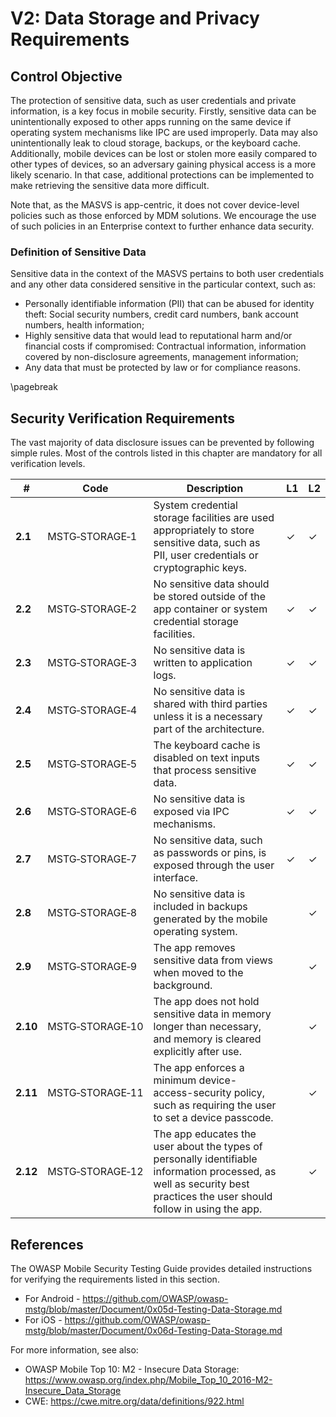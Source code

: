 # V2: Data Storage and Privacy Requirements

## Control Objective

The protection of sensitive data, such as user credentials and private information, is a key focus in mobile security. Firstly, sensitive data can be unintentionally exposed to other apps running on the same device if operating system mechanisms like IPC are used improperly. Data may also unintentionally leak to cloud storage, backups, or the keyboard cache. Additionally, mobile devices can be lost or stolen more easily compared to other types of devices, so an adversary gaining physical access is a more likely scenario. In that case, additional protections can be implemented to make retrieving the sensitive data more difficult.

Note that, as the MASVS is app-centric, it does not cover device-level policies such as those enforced by MDM solutions. We encourage the use of such policies in an Enterprise context to further enhance data security.

### Definition of Sensitive Data

Sensitive data in the context of the MASVS pertains to both user credentials and any other data considered sensitive in the particular context, such as:

- Personally identifiable information (PII) that can be abused for identity theft:  Social security numbers, credit card numbers, bank account numbers, health information;
- Highly sensitive data that would lead to reputational harm and/or financial costs if compromised: Contractual information, information covered by non-disclosure agreements, management information;
- Any data that must be protected by law or for compliance reasons.

<div style="page-break-after: always;">
\pagebreak
</div>

## Security Verification Requirements

The vast majority of data disclosure issues can be prevented by following simple rules. Most of the controls listed in this chapter are mandatory for all verification levels.

| # | Code | Description | L1 | L2 |
| --- | --- | --- | --- | --- |
| **2.1** | MSTG‑STORAGE‑1 | System credential storage facilities are used appropriately to store sensitive data, such as PII, user credentials or cryptographic keys. | ✓ | ✓ |
| **2.2** | MSTG‑STORAGE‑2 | No sensitive data should be stored outside of the app container or system credential storage facilities. | ✓ | ✓ |
| **2.3** | MSTG‑STORAGE‑3 | No sensitive data is written to application logs. | ✓ | ✓ |
| **2.4** | MSTG‑STORAGE‑4 | No sensitive data is shared with third parties unless it is a necessary part of the architecture. | ✓ | ✓ |
| **2.5** | MSTG‑STORAGE‑5 | The keyboard cache is disabled on text inputs that process sensitive data. | ✓ | ✓ |
| **2.6** | MSTG‑STORAGE‑6 | No sensitive data is exposed via IPC mechanisms. | ✓ | ✓ |
| **2.7** | MSTG‑STORAGE‑7 | No sensitive data, such as passwords or pins, is exposed through the user interface. | ✓ | ✓ |
| **2.8** | MSTG‑STORAGE‑8 | No sensitive data is included in backups generated by the mobile operating system. |   | ✓ |
| **2.9** | MSTG‑STORAGE‑9 | The app removes sensitive data from views when moved to the background. |  | ✓ |
| **2.10** | MSTG‑STORAGE‑10 | The app does not hold sensitive data in memory longer than necessary, and memory is cleared explicitly after use. |  | ✓ |
| **2.11** | MSTG‑STORAGE‑11 | The app enforces a minimum device-access-security policy, such as requiring the user to set a device passcode. |  | ✓ |
| **2.12** | MSTG‑STORAGE‑12 | The app educates the user about the types of personally identifiable information processed, as well as security best practices the user should follow in using the app. |  | ✓ |

## References

The OWASP Mobile Security Testing Guide provides detailed instructions for verifying the requirements listed in this section.

- For Android - <https://github.com/OWASP/owasp-mstg/blob/master/Document/0x05d-Testing-Data-Storage.md>
- For iOS - <https://github.com/OWASP/owasp-mstg/blob/master/Document/0x06d-Testing-Data-Storage.md>

For more information, see also:

- OWASP Mobile Top 10: M2 - Insecure Data Storage: <https://www.owasp.org/index.php/Mobile_Top_10_2016-M2-Insecure_Data_Storage>
- CWE: <https://cwe.mitre.org/data/definitions/922.html>
